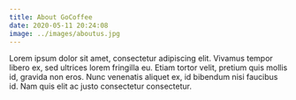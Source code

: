 ```yaml
---
title: About GoCoffee
date: 2020-05-11 20:24:08
image: ../images/aboutus.jpg
---
```

Lorem ipsum dolor sit amet, consectetur adipiscing elit. Vivamus tempor libero ex, sed ultrices lorem fringilla eu. Etiam tortor velit, pretium quis mollis id, gravida non eros. Nunc venenatis aliquet ex, id bibendum nisi faucibus id. Nam quis elit ac justo consectetur consectetur.